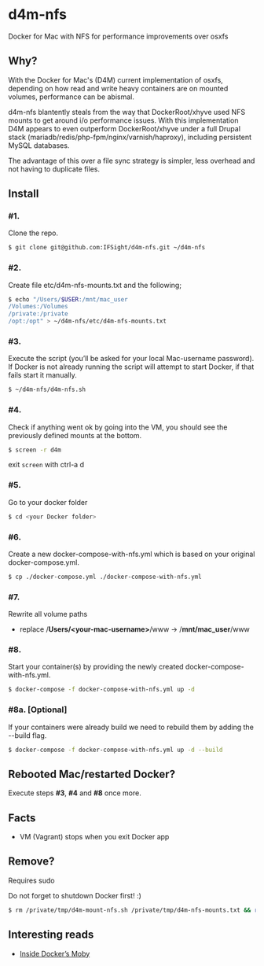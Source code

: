 # d4m-nfs

Docker for Mac with NFS for performance improvements over osxfs

## Why?

With the Docker for Mac's (D4M) current implementation of osxfs, depending on how read and write heavy containers are on mounted volumes, performance can be abismal.

d4m-nfs blantently steals from the way that DockerRoot/xhyve used NFS mounts to get around i/o performance issues. With this implementation D4M appears to even outperform DockerRoot/xhyve under a full Drupal stack (mariadb/redis/php-fpm/nginx/varnish/haproxy), including persistent MySQL databases.

The advantage of this over a file sync strategy is simpler, less overhead and not having to duplicate files.

## Install

### #1.

Clone the repo.

```bash
$ git clone git@github.com:IFSight/d4m-nfs.git ~/d4m-nfs
```

### #2. 

Create file etc/d4m-nfs-mounts.txt and the following;

```bash
$ echo "/Users/$USER:/mnt/mac_user
/Volumes:/Volumes
/private:/private
/opt:/opt" > ~/d4m-nfs/etc/d4m-nfs-mounts.txt
```

### #3. 

Execute the script (you’ll be asked for your local Mac-username password).
If Docker is not already running the script will attempt to start Docker, if that fails start it manually.

```bash
$ ~/d4m-nfs/d4m-nfs.sh
```

### #4. 
Check if anything went ok by going into the VM, you should see the previously defined mounts at the bottom.

```bash
$ screen -r d4m
```

exit `screen` with ctrl-a d

### #5. 

Go to your docker folder

```bash
$ cd <your Docker folder>
```

### #6. 

Create a new docker-compose-with-nfs.yml which is based on your original docker-compose.yml.

```bash
$ cp ./docker-compose.yml ./docker-compose-with-nfs.yml
```

### #7. 

Rewrite all volume paths

- replace /**Users/\<your-mac-username\>**/www -> /**mnt/mac_user**/www


### #8.

Start your container(s) by providing the newly created docker-compose-with-nfs.yml.

```bash
$ docker-compose -f docker-compose-with-nfs.yml up -d
```

### #8a. [**Optional**]

If your containers were already build we need to rebuild them by adding the --build flag.

```bash
$ docker-compose -f docker-compose-with-nfs.yml up -d --build
```

## Rebooted Mac/restarted Docker?

Execute steps **#3**, **#4** and **#8** once more.

## Facts

- VM (Vagrant) stops when you exit Docker app

## Remove?

Requires sudo

Do not forget to shutdown Docker first! :)

```bash
$ rm /private/tmp/d4m-mount-nfs.sh /private/tmp/d4m-nfs-mounts.txt && rm -rf /private/tmp/d4m-apk-cache && sudo rm /etc/exports && sudo rm -rf /opt/d4m-nfs
```

## Interesting reads

- [Inside Docker’s Moby](https://stephank.nl/p/2017-01-01-inside-dockers-moby.html)
